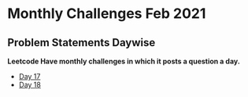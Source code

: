 # Monthly Challenges Feb 2021

## Problem Statements Daywise

**Leetcode Have monthly challenges in which it posts a question a day.**

* [Day 17](https://github.com/mostlovedpotato/Leetcode-Solutions/blob/master/Monthly%20Challenges/Feb%202021/17.md)
* [Day 18](https://github.com/mostlovedpotato/Leetcode-Solutions/tree/master/Monthly%20Challenges/Feb%202021/18.md)
